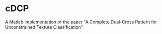 # cDCP
A Matlab implementation of the paper "A Complete Dual-Cross Pattern for Unconstrained Texture Classification"
